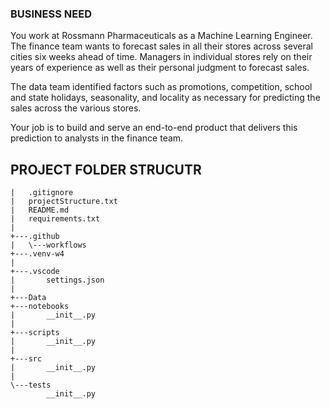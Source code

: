 ### **BUSINESS NEED**
You work at Rossmann Pharmaceuticals as a Machine Learning Engineer. The finance team wants to forecast sales in all their stores across several cities six weeks ahead of time. Managers in individual stores rely on their years of experience as well as their personal judgment to forecast sales. 

The data team identified factors such as promotions, competition, school and state holidays, seasonality, and locality as necessary for predicting the sales across the various stores.

Your job is to build and serve an end-to-end product that delivers this prediction to analysts in the finance team. 


## **PROJECT FOLDER STRUCUTR**
```
|   .gitignore
|   projectStructure.txt
|   README.md
|   requirements.txt
|   
+---.github
|   \---workflows
+---.venv-w4
|          
+---.vscode
|       settings.json
|       
+---Data
+---notebooks
|       __init__.py
|       
+---scripts
|       __init__.py
|       
+---src
|       __init__.py
|       
\---tests
        __init__.py
        
```
